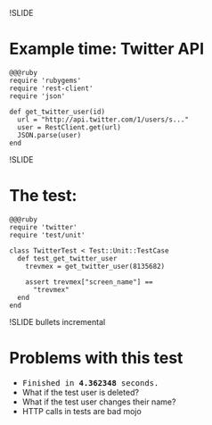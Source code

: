 !SLIDE
# Example time: Twitter API #

    @@@ruby
    require 'rubygems'
    require 'rest-client'
    require 'json'

    def get_twitter_user(id)
      url = "http://api.twitter.com/1/users/s..."
      user = RestClient.get(url)
      JSON.parse(user)
    end

!SLIDE
# The test: #

    @@@ruby
    require 'twitter'
    require 'test/unit'

    class TwitterTest < Test::Unit::TestCase
      def test_get_twitter_user
        trevmex = get_twitter_user(8135682)

        assert trevmex["screen_name"] ==
          "trevmex"
      end
    end

!SLIDE bullets incremental
# Problems with this test #
* <tt>Finished in <b>4.362348</b> seconds.</tt>
* What if the test user is deleted?
* What if the test user changes their name?
* HTTP calls in tests are bad mojo
